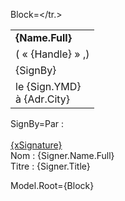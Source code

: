 Block=<table border="0" cellpadding="1" cellspacing="1" style="width:300px"><tr><td><strong>{Name.Full}</strong></td></tr><tr><td>(  « {Handle} » ,)</td></tr><tr><td>{SignBy}</td></tr><tr><td>le {Sign.YMD}<br>à {Adr.City}</td></tr.></table>
  
SignBy=Par : <br><br><u>{xSignature}</u><br>Nom : {Signer.Name.Full}<br/>Titre : {Signer.Title}

Model.Root={Block}